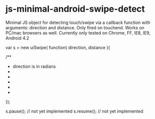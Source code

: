 js-minimal-android-swipe-detect
===============================

Minimal JS object for detecting touch/swipe via a callback function with arguments: direction and distance.
Only fired on touchend.
Works on PC/mac browsers as well.
Currently only tested on Chrome, FF, IE8, IE9, Android 4.2


var s = new uiSwipe( function( direction, distance ){
  
  /**
   * direction is in radians
   * 
   * 
   * 
   * 
   * 
  
});

s.pause();  // not yet implemented
s.resume(); // not yet implemented
